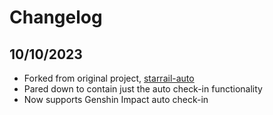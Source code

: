 # Changelog

## 10/10/2023
- Forked from original project, [starrail-auto](https://github.com/torikushiii/starrail-auto)
- Pared down to contain just the auto check-in functionality
- Now supports Genshin Impact auto check-in
